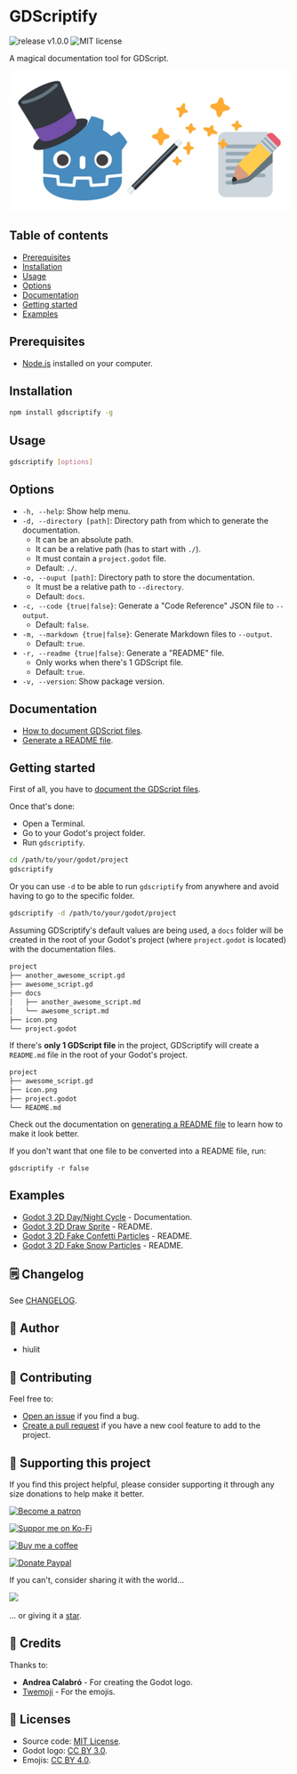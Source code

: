 # GDScriptify

![release v1.0.0](https://img.shields.io/badge/release-v1.0.0-478cbf?style=flat-square) ![MIT license](https://img.shields.io/badge/license-MIT-478cbf?style=flat-square)

A magical documentation tool for GDScript.

![GDScriptify banner](gdscriptify-banner.jpg)

## Table of contents

- [Prerequisites](#prerequisites)
- [Installation](#installation)
- [Usage](#usage)
- [Options](#options)
- [Documentation](#documentation)
- [Getting started](#getting-started)
- [Examples](#examples)

## Prerequisites

- [Node.js](https://nodejs.org) installed on your computer.

## Installation

```bash
npm install gdscriptify -g
```

## Usage

```bash
gdscriptify [options]
```

## Options

- `-h, --help`: Show help menu.
- `-d, --directory [path]`: Directory path from which to generate the documentation.
  - It can be an absolute path.
  - It can be a relative path (has to start with `./`).
  - It must contain a `project.godot` file.
  - Default: `./`.
- `-o, --ouput [path]`: Directory path to store the documentation.
  - It must be a relative path to `--directory`.
  - Default: `docs`.
- `-c, --code {true|false}`: Generate a "Code Reference" JSON file to `--output`.
  - Default: `false`.
- `-m, --markdown {true|false}`: Generate Markdown files to `--output`.
  - Default: `true`.
- `-r, --readme {true|false}`: Generate a "README" file.
  - Only works when there's 1 GDScript file.
  - Default: `true`.     
- `-v, --version`: Show package version.

## Documentation

- [How to document GDScript files](docs/how-to-document-gdscript-files.md).
- [Generate a README file](docs/generate-a-readme-file.md).

## Getting started

First of all, you have to [document the GDScript files](docs/how-to-document-gdscript-files.md).

Once that's done:

- Open a Terminal.
- Go to your Godot's project folder.
- Run `gdscriptify`.

```bash
cd /path/to/your/godot/project
gdscriptify
```

Or you can use `-d` to be able to run `gdscriptify` from anywhere and avoid having to go to the specific folder.

```bash
gdscriptify -d /path/to/your/godot/project
```

Assuming GDScriptify's default values are being used, a `docs` folder will be created in the root of your Godot's project (where `project.godot` is located) with the documentation files.

```
project
├── another_awesome_script.gd
├── awesome_script.gd
├── docs
│   ├── another_awesome_script.md
│   └── awesome_script.md
├── icon.png
└── project.godot
```

If there's **only 1 GDScript file** in the project, GDScriptify will create a `README.md` file in the root of your Godot's project.

```
project
├── awesome_script.gd
├── icon.png
├── project.godot
└── README.md
```

Check out the documentation on [generating a README file](docs/generate-a-readme-file.md) to learn how to make it look better.

If you don't want that one file to be converted into a README file, run:

```
gdscriptify -r false
```

## Examples

- [Godot 3 2D Day/Night Cycle](https://github.com/hiulit/Godot-3-2D-Day-Night-Cycle/tree/master/docs) - Documentation.
- [Godot 3 2D Draw Sprite](https://github.com/hiulit/Godot-3-2D-Draw-Sprite) - README.
- [Godot 3 2D Fake Confetti Particles](https://github.com/hiulit/Godot-3-2D-Fake-Confetti-Particles) - README.
- [Godot 3 2D Fake Snow Particles](https://github.com/hiulit/Godot-3-2D-Fake-Snow-Particles) - README.

## 🗒️ Changelog

See [CHANGELOG](/CHANGELOG.md).

## 👤 Author

- hiulit

## 🤝 Contributing

Feel free to:

- [Open an issue](https://github.com/hiulit/GDScriptify/issues) if you find a bug.
- [Create a pull request](https://github.com/hiulit/GDScriptify/pulls) if you have a new cool feature to add to the project.

## 🙌 Supporting this project

If you find this project helpful, please consider supporting it through any size donations to help make it better.

[![Become a patron](https://img.shields.io/badge/Become_a_patron-ff424d?logo=Patreon&style=for-the-badge&logoColor=white)](https://www.patreon.com/hiulit)

[![Suppor me on Ko-Fi](https://img.shields.io/badge/Support_me_on_Ko--fi-F16061?logo=Ko-fi&style=for-the-badge&logoColor=white)](https://ko-fi.com/F2F7136ND)

[![Buy me a coffee](https://img.shields.io/badge/Buy_me_a_coffee-FFDD00?logo=buy-me-a-coffee&style=for-the-badge&logoColor=black)](https://www.buymeacoffee.com/hiulit)

[![Donate Paypal](https://img.shields.io/badge/PayPal-00457C?logo=PayPal&style=for-the-badge&label=Donate)](https://www.paypal.com/paypalme/hiulit)

If you can't, consider sharing it with the world...

[![](https://img.shields.io/badge/Share_on_Twitter-1DA1F2?style=for-the-badge&logo=twitter&logoColor=white)](https://twitter.com/intent/tweet?url=https%3A%2F%2Fgithub.com%2Fhiulit%2FGDScriptify&text=%22Godot+3+2D+Day%2FNight+Cycle%22%0D%0AA+2D+%E2%98%80%EF%B8%8F+Day+%2F+%F0%9F%8C%94+Night+cycle+using+CanvasModulate+and+a+moon+light+effect+using+Light2D+by+%40hiulit)

... or giving it a [star](https://github.com/hiulit/GDScriptify/stargazers).

## 👏 Credits

Thanks to:

- **Andrea Calabró** - For creating the Godot logo.
- [Twemoji](https://twemoji.twitter.com/) - For the emojis.

## 📝 Licenses

- Source code: [MIT License](/LICENSE).
- Godot logo: [CC BY 3.0](https://creativecommons.org/licenses/by/3.0/).
- Emojis: [CC BY 4.0](https://creativecommons.org/licenses/by/4.0/).
